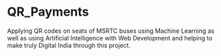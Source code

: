 # QR_Payments
Applying QR codes on seats of MSRTC buses using Machine Learning as well as using Artificial Intelligence with Web Development and helping to make truly Digital India through this project.
